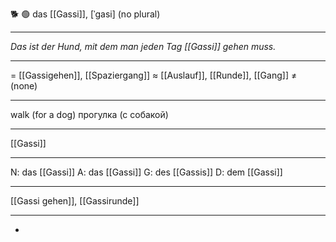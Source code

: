 🐕 🟢 das [[Gassi]], [ˈɡasi]
(no plural)

---
_Das ist der Hund, mit dem man jeden Tag [[Gassi]] gehen muss._

---
= [[Gassigehen]], [[Spaziergang]]
≈ [[Auslauf]], [[Runde]], [[Gang]]
≠ (none)

---
walk (for a dog)
прогулка (с собакой)

---
[[Gassi]]

---
N: das [[Gassi]]
A: das [[Gassi]]
G: des [[Gassis]]
D: dem [[Gassi]]

---
[[Gassi gehen]], [[Gassirunde]]


---
-
